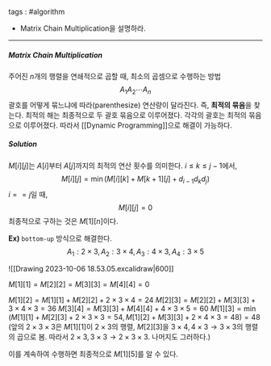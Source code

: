 tags : #algorithm 
- Matrix Chain Multiplication을 설명하라.
---
##### Matrix Chain Multiplication
주어진 $n$개의 행렬을 연쇄적으로 곱할 때, 최소의 곱셈으로 수행하는 방법
$$A_1A_2{\cdots}A_n$$
괄호를 어떻게 묶느냐에 따라(parenthesize) 연산량이 달라진다. 즉, **최적의 묶음**을 찾는다.
최적의 해는 최종적으로 두 괄호 묶음으로 이루어졌다. 각각의 괄호는 최적의 묶음으로 이루어졌다. 따라서 [[Dynamic Programming]]으로 해결이 가능하다.

##### Solution
$M[i][j]$는 $A[i]$부터 $A[j]$까지의 최적의 연산 횟수를 의미한다.
$i\leq k\leq j-1$에서,
$$M[i][j]=\min(M[i][k]+M[k+1][j]+d_{i-1}d_kd_j)$$
$i==j$일 때,
$$M[i][j]=0$$
최종적으로 구하는 것은 $M[1][n]$이다.

**Ex)**
`bottom-up` 방식으로 해결한다.
$$A_1:2\times3, A_2:3\times4, A_3:4\times3, A_4:3\times5$$

![[Drawing 2023-10-06 18.53.05.excalidraw|600]]

$M[1][1]=M[2][2]=M[3][3]=M[4][4]=0$

$M[1][2]=M[1][1]+M[2][2]+2\times3\times4=24$
$M[2][3]=M[2][2]+M[3][3]+3\times4\times3=36$
$M[3][4]=M[3][3]+M[4][4]+4\times3\times5=60$
$M[1][3]=\min(M[1][1]+M[2][3]+2\times3\times3=54, M[1][2]+M[3][3]+2\times4\times3=48)=48$
(앞의 $2\times3\times3$은 $M[1][1]$이 $2\times3$의 행렬, $M[2][3]$을 $3\times4, 4\times3\rightarrow3\times3$의 행렬의 곱으로 봄. 따라서 $2\times3,3\times3\rightarrow2\times3\times3$. 나머지도 그러하다.)

이를 계속하여 수행하면 최종적으로 $M[1][5]$를 알 수 있다.
